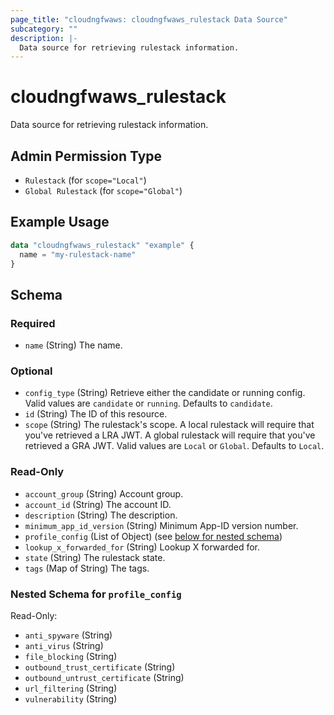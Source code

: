 ```yaml
---
page_title: "cloudngfwaws: cloudngfwaws_rulestack Data Source"
subcategory: ""
description: |-
  Data source for retrieving rulestack information.
---
```


# cloudngfwaws_rulestack

Data source for retrieving rulestack information.


## Admin Permission Type

* `Rulestack` (for `scope="Local"`)
* `Global Rulestack` (for `scope="Global"`)


## Example Usage

```terraform
data "cloudngfwaws_rulestack" "example" {
  name = "my-rulestack-name"
}
```


<!-- schema generated by tfplugindocs -->
## Schema

### Required

- `name` (String) The name.

### Optional

- `config_type` (String) Retrieve either the candidate or running config. Valid values are `candidate` or `running`. Defaults to `candidate`.
- `id` (String) The ID of this resource.
- `scope` (String) The rulestack's scope. A local rulestack will require that you've retrieved a LRA JWT. A global rulestack will require that you've retrieved a GRA JWT. Valid values are `Local` or `Global`. Defaults to `Local`.

### Read-Only

- `account_group` (String) Account group.
- `account_id` (String) The account ID.
- `description` (String) The description.
- `minimum_app_id_version` (String) Minimum App-ID version number.
- `profile_config` (List of Object) (see [below for nested schema](#nestedatt--profile_config))
- `lookup_x_forwarded_for` (String) Lookup X forwarded for.
- `state` (String) The rulestack state.
- `tags` (Map of String) The tags.

<a id="nestedatt--profile_config"></a>
### Nested Schema for `profile_config`

Read-Only:

- `anti_spyware` (String)
- `anti_virus` (String)
- `file_blocking` (String)
- `outbound_trust_certificate` (String)
- `outbound_untrust_certificate` (String)
- `url_filtering` (String)
- `vulnerability` (String)
